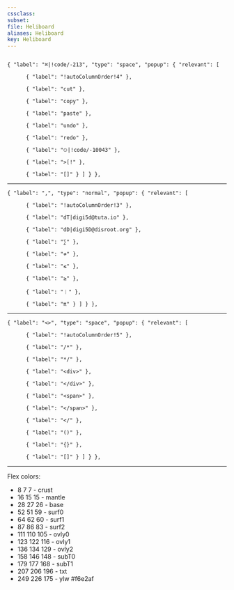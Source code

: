 ```yaml
---
cssclass:
subset:
file: Heliboard
aliases: Heliboard
key: Heliboard
---
```

```

{ "label": "⌘|!code/-213", "type": "space", "popup": { "relevant": [

      { "label": "!autoColumnOrder!4" },

      { "label": "️cut" },

      { "label": "copy" },

      { "label": "paste" },

      { "label": "undo" },

      { "label": "redo" },

      { "label": "⏲|!code/-10043" },

      { "label": ">[!" },

      { "label": "[]" } ] } },
```

---
```
{ "label": ",", "type": "normal", "popup": { "relevant": [

      { "label": "!autoColumnOrder!3" },

      { "label": "dT|digi5d@tuta.io" },

      { "label": "dD|digi5D@disroot.org" },

      { "label": "∑" },

      { "label": "≉" },

      { "label": "≤" },

      { "label": "≥" },

      { "label": "︱" },

      { "label": "π" } ] } },
```

---
```
{ "label": "<>", "type": "space", "popup": { "relevant": [

      { "label": "!autoColumnOrder!5" },

      { "label": "/*" },

      { "label": "*/" },

      { "label": "<div>" },

      { "label": "</div>" },

      { "label": "<span>" },

      { "label": "</span>" },

      { "label": "</" },

      { "label": "()" },

      { "label": "{}" },

      { "label": "[]" } ] } },
```

---

Flex colors:
-  8 7 7 - crust
-  16 15 15 - mantle
-  28 27 26 - base
-  52 51 59 - surf0
-  64 62 60 - surf1
-  87 86 83 - surf2
-  111 110 105 - ovly0
-  123 122 116 - ovly1
-  136 134 129 - ovly2
-  158 146 148 - subT0
-  179 177 168 - subT1
-  207 206 196 - txt 
-  249 226 175 - ylw #f6e2af